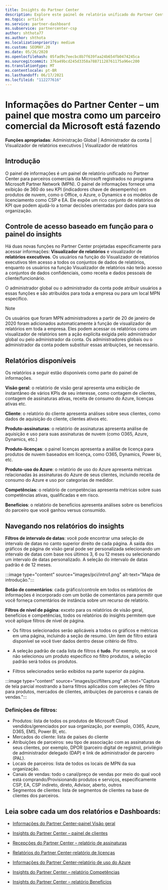 ```yaml
---
title: Insights do Partner Center
description: Explore este painel de relatório unificado do Partner Center. Veja como você está fazendo em KPIs para vendas e implantação, desenvolvimento de clientes e muito mais.
ms.topic: article
ms.service: partner-dashboard
ms.subservice: partnercenter-csp
author: shthota77
ms.author: shthota
ms.localizationpriority: medium
ms.custom: SEOMAY.20
ms.date: 05/26/2020
ms.openlocfilehash: 05fad9c7eecbc8b7f639faa24b654fb0474245ca
ms.sourcegitcommit: 376a49bcd245d3358a78871128761175a96ec200
ms.translationtype: MT
ms.contentlocale: pt-BR
ms.lasthandoff: 06/17/2021
ms.locfileid: "112277616"
---
```

# <a name="partner-center-insights---a-dashboard-that-shows-how-a-microsoft-commercial-partner-is-doing"></a>Informações do Partner Center – um painel que mostra como um parceiro comercial da Microsoft está fazendo

**Funções apropriadas**: Administração Global | Administrador da conta | Visualizador de relatórios executivos | Visualizador de relatórios

## <a name="introduction"></a>Introdução

O painel de informações é um painel de relatório unificado no Partner Center para parceiros comerciais da Microsoft registrados no programa Microsoft Partner Network (MPN). O painel de informações fornece uma exibição de 360 do seu KPI (indicadores chave de desempenho) em produtos de nuvem, como o Office, o Azure, o Dynamics e os modelos de licenciamento como CSP e EA. Ele expõe um rico conjunto de relatórios de KPI que podem ajudá-lo a tomar decisões orientadas por dados para sua organização. 

## <a name="role-based-access-control-to-the-insights-dashboard"></a>Controle de acesso baseado em função para o painel do insights

Há duas novas funções no Partner Center projetadas especificamente para acessar informações: **Visualizador de relatórios** e visualizador de **relatórios executivos**. Os usuários na função do Visualizador de relatórios executivos têm acesso a todos os conjuntos de dados de relatórios, enquanto os usuários na função Visualizador de relatórios não terão acesso a conjuntos de dados confidenciais, como receita e dados pessoais de cliente/funcionário. 

O administrador global ou o administrador da conta pode atribuir usuários a essas funções e são atribuídos para toda a empresa ou para um local MPN específico.  

>[!Note] 
>Os usuários que foram MPN administradores a partir de 20 de janeiro de 2020 foram adicionados automaticamente à função de visualizador de relatórios em toda a empresa. Eles podem acessar os relatórios como um visualizador de relatórios sem a ação explícita exigida pelo administrador global ou pelo administrador da conta. Os administradores globais ou o administrador da conta podem substituir essas atribuições, se necessário. 

## <a name="reports-available"></a>Relatórios disponíveis

Os relatórios a seguir estão disponíveis como parte do painel de informações.

**Visão geral**: o relatório de visão geral apresenta uma exibição de instantâneo de vários KPIs de seu interesse, como contagem de clientes, contagem de assinaturas ativas, receita de consumo do Azure, licenças ativas etc.

**Cliente**: o relatório do cliente apresenta análises sobre seus clientes, como dados de aquisição do cliente, clientes ativos etc.

**Produto-assinaturas**: o relatório de assinaturas apresenta análise de aquisição e uso para suas assinaturas de nuvem (como O365, Azure, Dynamics, etc.)

**Produto-licenças**: o painel licenças apresenta a análise de licença para produtos de nuvem baseados em licença, como O365, Dynamics, Power bi, etc.

**Produto-uso do Azure**: o relatório de uso do Azure apresenta métricas relacionadas às assinaturas do Azure de seus clientes, incluindo receita de consumo do Azure e uso por categorias de medidor.

**Competências**: o relatório de competências apresenta métricas sobre suas competências ativas, qualificadas e em risco.

**Benefícios**: o relatório de benefícios apresenta análises sobre os benefícios do parceiro que você ganhou versus consumido.

## <a name="navigating-the-insights-reports"></a>Navegando nos relatórios do insights

**Filtros de intervalo de datas**: você pode encontrar uma seleção de intervalo de datas no canto superior direito de cada página. A saída dos gráficos de página de visão geral pode ser personalizada selecionando um intervalo de datas com base nos últimos 3, 6 ou 12 meses ou selecionando um intervalo de datas personalizado. A seleção do intervalo de datas padrão é de 12 meses. 

:::image type="content" source="images/pci/intro1.png" alt-text="Mapa de introdução.":::

**Botão de comentários**: cada gráfico/controle em todos os relatórios de informações é incorporado com um botão de comentários para permitir que você forneça comentários de instância sobre um recurso de relatório. 

 
**Filtros de nível de página**: exceto para os relatórios de visão geral, benefícios e competências, todos os relatórios do insights permitem que você aplique filtros de nível de página. 

- Os filtros selecionados serão aplicáveis a todos os gráficos e métricas em uma página, incluindo a seção de resumo. Um item de filtro estará disponível se você tiver dados dentro desse critério de filtro. 

- A seleção padrão de cada lista de filtros é **tudo**. Por exemplo, se você não selecionou um produto específico no filtro produtos, a seleção padrão será todos os produtos.

- Filtros selecionados serão exibidos na parte superior da página. 

:::image type="content" source="images/pci/filters.png" alt-text="Captura de tela parcial mostrando a barra filtros aplicados com seleções de filtro para produtos, mercados de clientes, atribuições de parceiros e canais de vendas.":::

### <a name="filters-definitions"></a>Definições de filtros:

- Produtos: lista de todos os produtos de Microsoft Cloud vendidos/gerenciados por sua organização, por exemplo, O365, Azure, D365, EMS, Power BI, etc.
- Mercados do cliente: lista de países do cliente
- Atribuições de parceiros: seu tipo de associação com as assinaturas de seus clientes, por exemplo, DPOR (parceiro digital de registro), privilégio de administrador delegado (DAP) e link de administrador de parceiro (PAL). 
- Locais de parceiros: lista de todos os locais de MPN da sua organização.
- Canais de vendas: todo o canal/preço de vendas por meio do qual você está comprando/Provisionando produtos e serviços, especificamente CSP, EA, CSP indireto, direto, Advisor, aberto, outros
- Segmentos de clientes: lista de segmentos de clientes na base de clientes dos parceiros.

## <a name="read-about-each-of-the-dashboards-and-reports"></a>Leia sobre cada um dos relatórios e Dashboards:

- [Informações do Partner Center-painel Visão geral](pci-overview-report.md)

- [Insights do Partner Center – painel de clientes](pci-customer-report.md)

- [Recepções do Partner Center – relatório de assinaturas](pci-product-subscriptions-report.md)

- [Relatórios do Partner Center-relatório de licenças](pci-product-licenses-report.md)

- [Informações do Partner Center-relatório de uso do Azure](pci-azure-usage-report.md)

- [Insights do Partner Center – relatório Competências](pci-competencies-report.md)

- [Insights do Partner Center – relatório Benefícios](pci-benefits-report.md)
